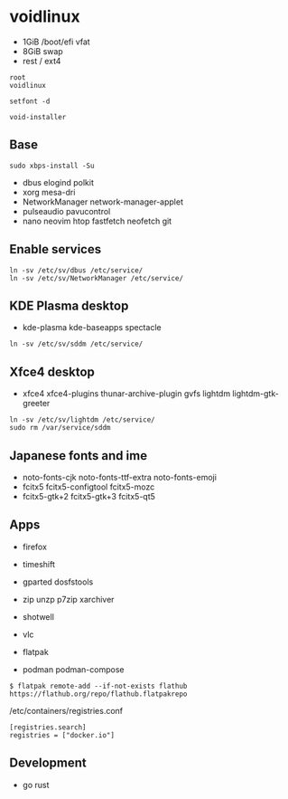 # voidlinux

- 1GiB  /boot/efi  vfat
- 8GiB  swap
- rest  /  ext4

```
root
voidlinux
```

```
setfont -d
```

```
void-installer
```


## Base

```
sudo xbps-install -Su
```

- dbus elogind polkit
- xorg mesa-dri
- NetworkManager network-manager-applet
- pulseaudio pavucontrol
- nano neovim htop fastfetch neofetch git

## Enable services

```
ln -sv /etc/sv/dbus /etc/service/
ln -sv /etc/sv/NetworkManager /etc/service/
```

## KDE Plasma desktop

- kde-plasma kde-baseapps spectacle

```
ln -sv /etc/sv/sddm /etc/service/
```

## Xfce4 desktop

- xfce4 xfce4-plugins thunar-archive-plugin gvfs lightdm lightdm-gtk-greeter

```
ln -sv /etc/sv/lightdm /etc/service/
sudo rm /var/service/sddm
```

## Japanese fonts and ime

- noto-fonts-cjk noto-fonts-ttf-extra noto-fonts-emoji
- fcitx5 fcitx5-configtool fcitx5-mozc
- fcitx5-gtk+2 fcitx5-gtk+3 fcitx5-qt5

## Apps

- firefox
- timeshift
- gparted dosfstools
- zip unzp p7zip xarchiver
- shotwell
- vlc

- flatpak
- podman podman-compose

```
$ flatpak remote-add --if-not-exists flathub https://flathub.org/repo/flathub.flatpakrepo
```

/etc/containers/registries.conf
```
[registries.search]
registries = ["docker.io"]
```


## Development

- go rust

